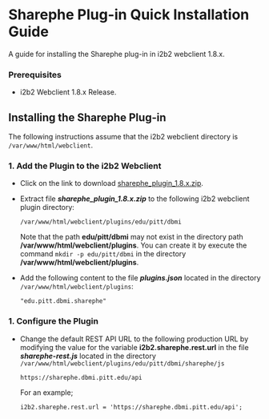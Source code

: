 # Sharephe Plug-in Quick Installation Guide

A guide for installing the Sharephe plug-in in i2b2 webclient 1.8.x.

### Prerequisites

- i2b2 Webclient 1.8.x Release.

## Installing the Sharephe Plug-in

The following instructions assume that the i2b2 webclient directory is ```/var/www/html/webclient```.

### 1. Add the Plugin to the i2b2 Webclient

- Click on the link to download [sharephe_plugin_1.8.x.zip](https://pitt-dbmi.s3.amazonaws.com/sharephe/sharephe_plugin_1.8.x.zip).

- Extract file ***sharephe_plugin_1.8.x.zip*** to the following i2b2 webclient plugin directory:

    ```
    /var/www/html/webclient/plugins/edu/pitt/dbmi
    ```

    Note that the path **edu/pitt/dbmi** may not exist in the directory path **/var/www/html/webclient/plugins**.  You can create it by execute the command ```mkdir -p edu/pitt/dbmi``` in the directory **/var/www/html/webclient/plugins**.

- Add the following content to the file ***plugins.json*** located in the directory ```/var/www/html/webclient/plugins```:

    ```
    "edu.pitt.dbmi.sharephe"
    ```

### 1. Configure the Plugin

- Change the default REST API URL to the following production URL by modifying the value for the variable **i2b2.sharephe.rest.url** in the file ***sharephe-rest.js*** located in the directory ```/var/www/html/webclient/plugins/edu/pitt/dbmi/sharephe/js```

    ```
    https://sharephe.dbmi.pitt.edu/api
    ```

    For an example;

    ```
    i2b2.sharephe.rest.url = 'https://sharephe.dbmi.pitt.edu/api';
    ```
